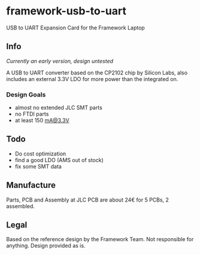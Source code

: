 # framework-usb-to-uart
USB to UART Expansion Card for the Framework Laptop

## Info
*Currently an early version, design untested*

A USB to UART converter based on the CP2102 chip by Silicon Labs, also includes an external 3.3V LDO for more power than the integrated on.

### Design Goals

 - almost no extended JLC SMT parts
 - no FTDI parts
 - at least 150 mA@3.3V

## Todo

- Do cost optimization
- find a good LDO (AMS out of stock)
- fix some SMT data

## Manufacture
Parts, PCB and Assembly at JLC PCB are about 24€ for 5 PCBs, 2 assembled.

## Legal
Based on the reference design by the Framework Team. Not responsible for anything. Design provided as is.
